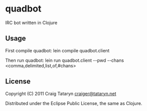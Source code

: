 # quadbot

IRC bot written in Clojure

## Usage
First compile quadbot:
lein compile quadbot.client

Then run quadbot:
lein run quadbot.client --pwd <NickServ Password> --chans <comma,delimited,list,of,#chans>

## License

Copyright (C) 2011 Craig Tataryn <craiger@tataryn.net>

Distributed under the Eclipse Public License, the same as Clojure.
